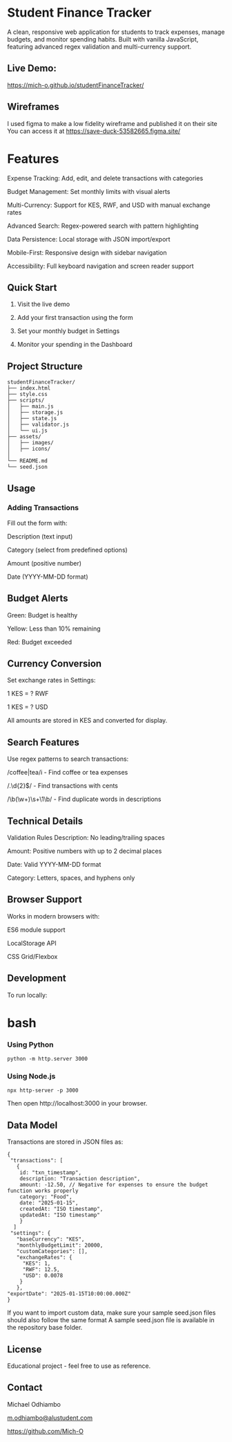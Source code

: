 # Student Finance Tracker

 A clean, responsive web application for students to track expenses, manage budgets, and monitor spending habits. Built with vanilla JavaScript, featuring advanced regex      validation and multi-currency support.

## Live Demo:

https://mich-o.github.io/studentFinanceTracker/

## Wireframes

I used figma to make a low fidelity wireframe and published it on their site
You can access it at https://save-duck-53582665.figma.site/




# Features

Expense Tracking: Add, edit, and delete transactions with categories

Budget Management: Set monthly limits with visual alerts

Multi-Currency: Support for KES, RWF, and USD with manual exchange rates

Advanced Search: Regex-powered search with pattern highlighting

Data Persistence: Local storage with JSON import/export

Mobile-First: Responsive design with sidebar navigation

Accessibility: Full keyboard navigation and screen reader support


## Quick Start

1. Visit the live demo

2. Add your first transaction using the form

3. Set your monthly budget in Settings

4. Monitor your spending in the Dashboard

   
## Project Structure


    studentFinanceTracker/
    ├── index.html
    ├── style.css
    ├── scripts/
    │   ├── main.js
    │   ├── storage.js
    │   ├── state.js
    │   ├── validator.js
    │   └── ui.js
    ├── assets/
    │   ├── images/
    │   ├── icons/
    │   
    └── README.md
    └── seed.json

## Usage

### Adding Transactions
Fill out the form with:

Description (text input)

Category (select from predefined options)

Amount (positive number)

Date (YYYY-MM-DD format)


## Budget Alerts
Green: Budget is healthy

Yellow: Less than 10% remaining

Red: Budget exceeded


## Currency Conversion
Set exchange rates in Settings:

1 KES = ? RWF

1 KES = ? USD

All amounts are stored in KES and converted for display.


## Search Features
Use regex patterns to search transactions:

/coffee|tea/i - Find coffee or tea expenses

/\.\d{2}$/ - Find transactions with cents

/\b(\w+)\s+\1\b/ - Find duplicate words in descriptions


## Technical Details
Validation Rules
Description: No leading/trailing spaces

Amount: Positive numbers with up to 2 decimal places

Date: Valid YYYY-MM-DD format

Category: Letters, spaces, and hyphens only


## Browser Support

Works in modern browsers with:

ES6 module support

LocalStorage API

CSS Grid/Flexbox


## Development
To run locally:


# bash

### Using Python
    python -m http.server 3000

### Using Node.js
    npx http-server -p 3000
Then open http://localhost:3000 in your browser.


## Data Model

Transactions are stored in JSON files as:
    
    {
     "transactions": [
       {
        id: "txn_timestamp",
        description: "Transaction description",
        amount: -12.50, // Negative for expenses to ensure the budget function works properly
        category: "Food",
        date: "2025-01-15",
        createdAt: "ISO timestamp",
        updatedAt: "ISO timestamp"
        }
      ]
     "settings": {
       "baseCurrency": "KES",
       "monthlyBudgetLimit": 20000,
       "customCategories": [],
       "exchangeRates": {
         "KES": 1,
         "RWF": 12.5,
         "USD": 0.0078
        }
       },
    "exportDate": "2025-01-15T10:00:00.000Z"
    }

If you want to import custom data, make sure your sample seed.json files should also follow the same format
A sample seed.json file is available in the repository base folder.

## License

Educational project - feel free to use as reference.

## Contact

Michael Odhiambo

m.odhiambo@alustudent.com

https://github.com/Mich-O
